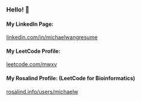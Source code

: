 ### Hello! 👋


#### My LinkedIn Page:
[linkedin.com/in/michaelwangresume](https://www.linkedin.com/in/michaelwangresume/)

#### My LeetCode Profile:
[leetcode.com/mwxv](https://leetcode.com/mwxv/)

#### My Rosalind Profile: (LeetCode for Bioinformatics)
[rosalind.info/users/michaelw](https://rosalind.info/users/michaelw/)



<!--
**michaelwangcode/michaelwangcode** is a ✨ _special_ ✨ repository because its `README.md` (this file) appears on your GitHub profile.

Here are some ideas to get you started:

- 🔭 I’m currently working on ...
- 🌱 I’m currently learning ...
- 👯 I’m looking to collaborate on ...
- 🤔 I’m looking for help with ...
- 💬 Ask me about ...
- 📫 How to reach me: ...
- 😄 Pronouns: ...
- ⚡ Fun fact: ...
-->

